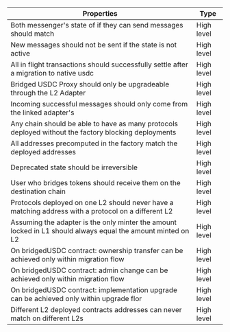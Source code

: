 | Properties                                                                                                  | Type       |
| ----------------------------------------------------------------------------------------------------------- | ---------- |
| Both messenger's state of if they can send messages should match                                            | High level |
| New messages should not be sent if the state is not active                                                  | High level |
| All in flight transactions should successfully settle after a migration to native usdc                      | High level |
| Bridged USDC Proxy should only be upgradeable through the L2 Adapter                                        | High level |
| Incoming successful messages should only come from the linked adapter's                                     | High level |
| Any chain should be able to have as many protocols deployed without the factory blocking deployments        | High level |
| All addresses precomputed in the factory match the deployed addresses                                       | High level |
| Deprecated state should be irreversible                                                                     | High level |
| User who bridges tokens should receive them on the destination chain                                        | High level |
| Protocols deployed on one L2 should never have a matching address with a protocol on a different L2         | High level |
| Assuming the adapter is the only minter the amount locked in L1 should always equal the amount minted on L2 | High level |
| On bridgedUSDC contract: ownership transfer can be achieved only within migration flow                      | High level |
| On bridgedUSDC contract: admin change can be achieved only within migration flow                            | High level |
| On bridgedUSDC contract: implementation upgrade can be achieved only within upgrade flor                    | High level |
| Different L2 deployed contracts addresses can never match on different L2s                                  | High level |
